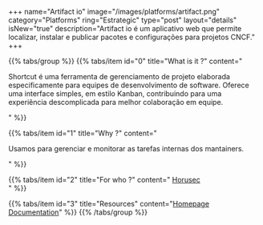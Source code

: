 +++
name="Artifact io"
image="/images/platforms/artifact.png"
category="Platforms"
ring="Estrategic"
type="post"
layout="details"
isNew="true"
description="Artifact io é um aplicativo web que permite localizar, instalar e publicar pacotes e configurações para projetos CNCF."
+++

{{% tabs/group %}}
  {{% tabs/item id="0" title="What is it ?" content="<p>Shortcut é uma ferramenta de gerenciamento de projeto elaborada especificamente para equipes de desenvolvimento de software. Oferece uma interface simples, em estilo Kanban, contribuindo para uma experiência descomplicada para melhor colaboração em equipe.</p>" %}}
  
  {{% tabs/item id="1" title="Why ?" content="<p>Usamos para gerenciar e monitorar as tarefas internas dos mantainers.
</p>" %}}
  
  {{% tabs/item id="2" title="For who ?" content="
  <a href='https://horusec.io/site/'>Horusec</a><br />" %}}

  {{% tabs/item id="3" title="Resources" content="<a href='https://shortcut.com/'>Homepage</a> <br /> <a href='https://shortcut.com/webinars'>Documentation</a>" %}}
{{% /tabs/group %}}